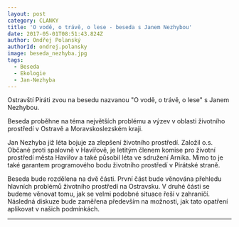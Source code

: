 ```yaml
---
layout: post
category: CLANKY
title: 'O vodě, o trávě, o lese - beseda s Janem Nezhybou'
date: 2017-05-01T08:51:43.824Z
author: Ondřej Polanský
authorId: ondrej.polansky
image: beseda_nezhyba.jpg
tags:
  - Beseda
  - Ekologie
  - Jan-Nezhyba
---
```


Ostravští Piráti zvou na besedu nazvanou "O vodě, o trávě, o lese" s Janem Nezhybou. 

Beseda proběhne na téma největších problému a výzev v oblasti životního prostředí v Ostravě a Moravskoslezském kraji.

Jan Nezhyba již léta bojuje za zlepšení životního prostředí. Založil o.s. Občané proti spalovně v Havířově, je letitým členem komise pro životní prostředí města Havířov a také působil léta ve sdružení Arnika. Mimo to je také garantem programového bodu životního prostředí v Pirátské straně.

Beseda bude rozdělena na dvě části. První část bude věnována přehledu hlavních problémů životního prostředí na Ostravsku. V druhé části se budeme věnovat tomu, jak se velmi podobné situace řeší v zahraničí. Následná diskuze bude zaměřena především na možnosti, jak tato opatření aplikovat v našich podmínkách.

- - -
